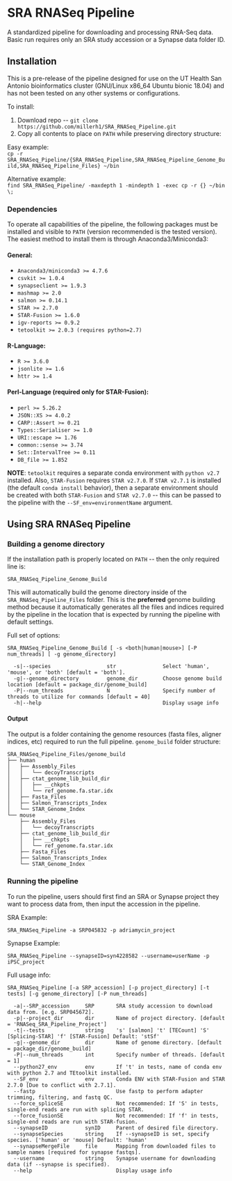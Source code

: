 # SRA RNASeq Pipeline

A standardized pipeline for downloading and processing RNA-Seq data. Basic run requires only an SRA study accession or a Synapse data folder ID. 

## Installation 

This is a pre-release of the pipeline designed for use on the UT Health San Antonio bioinformatics cluster (GNU/Linux x86_64 Ubuntu bionic 18.04) and has not been tested on any other systems or configurations. 

To install: 

1. Download repo -- `git clone https://github.com/millerh1/SRA_RNASeq_Pipeline.git`
2. Copy all contents to place on `PATH` while preserving directory structure:

  Easy example:  
  `cp -r SRA_RNASeq_Pipeline/{SRA_RNASeq_Pipeline,SRA_RNASeq_Pipeline_Genome_Build,SRA_RNASeq_Pipeline_Files} ~/bin`  
  
  Alternative example:   
  `find SRA_RNASeq_Pipeline/ -maxdepth 1 -mindepth 1 -exec cp -r {} ~/bin \;`

### Dependencies 

To operate all capabilities of the pipeline, the following packages must be installed and visible to `PATH` (version recommended is the tested version). The easiest method to install them is through Anaconda3/Miniconda3:

#### General:

* `Anaconda3/miniconda3 >= 4.7.6`
* `csvkit >= 1.0.4`
* `synapseclient >= 1.9.3`
* `mashmap >= 2.0`
* `salmon >= 0.14.1`
* `STAR >= 2.7.0`
* `STAR-Fusion >= 1.6.0`
* `igv-reports >= 0.9.2`
* `tetoolkit >= 2.0.3 (requires python=2.7)`

#### R-Language:

* `R >= 3.6.0`
* `jsonlite >= 1.6`
* `httr >= 1.4`

#### Perl-Language (required only for STAR-Fusion):

* `perl >= 5.26.2`
* `JSON::XS >= 4.0.2`
* `CARP::Assert >= 0.21`
* `Types::Serialiser >= 1.0`
* `URI::escape >= 1.76`
* `common::sense >= 3.74`
* `Set::IntervalTree >= 0.11`
* `DB_file >= 1.852`

**NOTE**: `tetoolkit` requires a separate conda environment with `python v2.7` installed. Also, `STAR-Fusion` requires `STAR v2.7.0`. If `STAR v2.7.1` is installed (the default `conda install` behavior), then a separate environment should be created with both `STAR-Fusion` and `STAR v2.7.0` -- this can be passed to the pipeline with the `--SF_env=environmentName` argument. 

## Using SRA RNASeq Pipeline

### Building a genome directory

If the installation path is properly located on `PATH` -- then the only required line is:  

`SRA_RNASeq_Pipeline_Genome_Build`

This will automatically build the genome directory inside of the `SRA_RNASeq_Pipeline_Files` folder. This is the **preferred** genome building method because it automatically generates all the files and indices required by the pipeline in the location that is expected by running the pipeline with default settings. 

Full set of options:  

```
SRA_RNASeq_Pipeline_Genome_Build [ -s <both|human|mouse>] [-P num_threads] [ -g genome_directory]

  -s|--species                  str               Select 'human', 'mouse', or 'both' [default = 'both'].
  -g|--genome_directory         genome_dir        Choose genome build location [default = package_dir/genome_build]
  -P|--num_threads              N                 Specify number of threads to utilize for commands [default = 40]
  -h|--help                                       Display usage info
```

#### Output

The output is a folder containing the genome resources (fasta files, aligner indices, etc) required to run the full pipeline. `genome_build` folder structure:   

```
SRA_RNASeq_Pipeline_Files/genome_build
├── human
│   ├── Assembly_Files
│   │   └── decoyTranscripts
│   ├── ctat_genome_lib_build_dir
│   │   ├── __chkpts
│   │   └── ref_genome.fa.star.idx
│   ├── Fasta_Files
│   ├── Salmon_Transcripts_Index
│   └── STAR_Genome_Index
└── mouse
    ├── Assembly_Files
    │   └── decoyTranscripts
    ├── ctat_genome_lib_build_dir
    │   ├── __chkpts
    │   └── ref_genome.fa.star.idx
    ├── Fasta_Files
    ├── Salmon_Transcripts_Index
    └── STAR_Genome_Index
```

### Running the pipeline

To run the pipeline, users should first find an SRA or Synapse project they want to process data from, then input the accession in the pipeline. 

SRA Example:

`SRA_RNASeq_Pipeline -a SRP045832 -p adriamycin_project`

Synapse Example:

`SRA_RNASeq_Pipeline --synapseID=syn4228582 --username=userName -p iPSC_project`

Full usage info:

```
SRA_RNASeq_Pipeline [-a SRP_accession] [-p project_directory] [-t tests] [-g genome_directory] [-P num_threads]

  -a|--SRP_accession     SRP       SRA study accession to download data from. [e.g. SRP045672].
  -p|--project_dir       dir       Name of project directory. [default = 'RNASeq_SRA_Pipeline_Project']
  -t|--tests             string    's' [salmon] 't' [TECount] 'S' [Splicing-STAR] 'f' [STAR-Fusion] Default: 'stSf'
  -g|--genome_dir        dir       Name of genome directory. [default = package_dir/genome_build]
  -P|--num_threads       int       Specify number of threads. [default = 1]
  --python27_env         env       If 't' in tests, name of conda env with python 2.7 and TEtoolkit installed.
  --SF_env               env       Conda ENV with STAR-Fusion and STAR 2.7.0 [Due to conflict with 2.7.1].
  --fastp                          Use fastp to perform adapter trimming, filtering, and fastq QC.
  --force_spliceSE                 Not recommended: If 'S' in tests, single-end reads are run with splicing STAR.
  --force_fusionSE                 Not recommended: If 'f' in tests, single-end reads are run with STAR-fusion.
  --synapseID            synID     Parent of desired file directory.
  --synapseSpecies       string    If --synapseID is set, specify species. ['human' or 'mouse] Default: 'human'
  --synapseMergeFile     file      Mapping from downloaded files to sample names [required for synapse fastqs].
  --username             string    Synapse username for downloading data (if --synapse is specified).
  --help                           Display usage info
```

